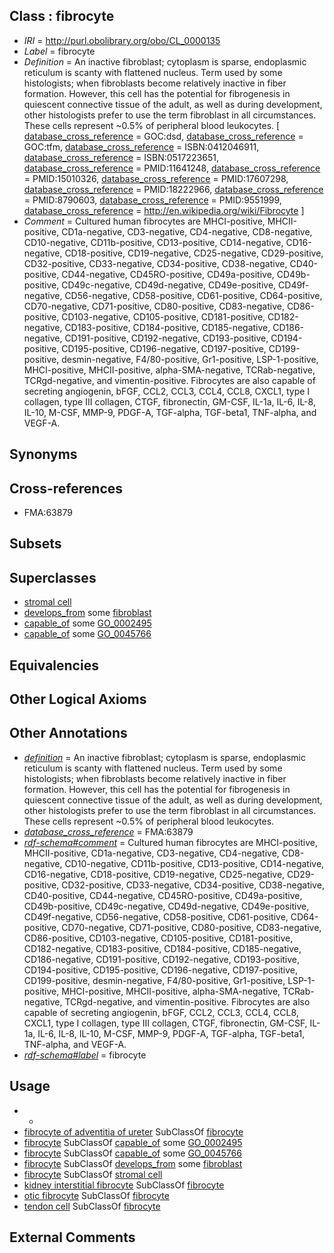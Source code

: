 
## Class : fibrocyte

 * *IRI* = http://purl.obolibrary.org/obo/CL_0000135
 * *Label* = fibrocyte
 * *Definition* = An inactive fibroblast; cytoplasm is sparse, endoplasmic reticulum is scanty with flattened nucleus. Term used by some histologists; when fibroblasts become relatively inactive in fiber formation. However, this cell has the potential for fibrogenesis in quiescent connective tissue of the adult, as well as during development, other histologists prefer to use the term fibroblast in all circumstances. These cells represent ~0.5% of peripheral blood leukocytes. [ [database_cross_reference](../../ef/oboInOwl#hasDbXref.md) = GOC:dsd, [database_cross_reference](../../ef/oboInOwl#hasDbXref.md) = GOC:tfm, [database_cross_reference](../../ef/oboInOwl#hasDbXref.md) = ISBN:0412046911, [database_cross_reference](../../ef/oboInOwl#hasDbXref.md) = ISBN:0517223651, [database_cross_reference](../../ef/oboInOwl#hasDbXref.md) = PMID:11641248, [database_cross_reference](../../ef/oboInOwl#hasDbXref.md) = PMID:15010326, [database_cross_reference](../../ef/oboInOwl#hasDbXref.md) = PMID:17607298, [database_cross_reference](../../ef/oboInOwl#hasDbXref.md) = PMID:18222966, [database_cross_reference](../../ef/oboInOwl#hasDbXref.md) = PMID:8790603, [database_cross_reference](../../ef/oboInOwl#hasDbXref.md) = PMID:9551999, [database_cross_reference](../../ef/oboInOwl#hasDbXref.md) = http://en.wikipedia.org/wiki/Fibrocyte ]
 * *Comment* = Cultured human fibrocytes are MHCI-positive, MHCII-positive, CD1a-negative, CD3-negative, CD4-negative, CD8-negative, CD10-negative, CD11b-positive, CD13-positive, CD14-negative, CD16-negative, CD18-positive, CD19-negative, CD25-negative, CD29-positive, CD32-positive, CD33-negative, CD34-positive, CD38-negative, CD40-positive, CD44-negative, CD45RO-positive, CD49a-positive, CD49b-positive, CD49c-negative, CD49d-negative, CD49e-positive, CD49f-negative, CD56-negative, CD58-positive, CD61-positive, CD64-positive, CD70-negative, CD71-positive, CD80-positive, CD83-negative, CD86-positive, CD103-negative, CD105-positive, CD181-positive, CD182-negative, CD183-positive, CD184-positive, CD185-negative, CD186-negative, CD191-positive, CD192-negative, CD193-positive, CD194-positive, CD195-positive, CD196-negative, CD197-positive, CD199-positive, desmin-negative, F4/80-positive, Gr1-positive, LSP-1-positive, MHCI-positive, MHCII-positive, alpha-SMA-negative, TCRab-negative, TCRgd-negative, and vimentin-positive. Fibrocytes are also capable of secreting angiogenin, bFGF, CCL2, CCL3, CCL4, CCL8, CXCL1, type I collagen, type III collagen, CTGF, fibronectin, GM-CSF, IL-1a, IL-6, IL-8, IL-10, M-CSF, MMP-9, PDGF-A, TGF-alpha, TGF-beta1, TNF-alpha, and VEGF-A.

## Synonyms


## Cross-references

 * FMA:63879

## Subsets


## Superclasses

 * [stromal cell](../../CL/99/CL_0000499.md)
 * [develops_from](../../RO/02/RO_0002202.md) some [fibroblast](../../CL/57/CL_0000057.md)
 * [capable_of](../../RO/15/RO_0002215.md) some [GO_0002495](../../GO/95/GO_0002495.md)
 * [capable_of](../../RO/15/RO_0002215.md) some [GO_0045766](../../GO/66/GO_0045766.md)

## Equivalencies


## Other Logical Axioms


## Other Annotations

 * *[definition](../../IAO/15/IAO_0000115.md)* = An inactive fibroblast; cytoplasm is sparse, endoplasmic reticulum is scanty with flattened nucleus. Term used by some histologists; when fibroblasts become relatively inactive in fiber formation. However, this cell has the potential for fibrogenesis in quiescent connective tissue of the adult, as well as during development, other histologists prefer to use the term fibroblast in all circumstances. These cells represent ~0.5% of peripheral blood leukocytes.
 * *[database_cross_reference](../../ef/oboInOwl#hasDbXref.md)* = FMA:63879
 * *[rdf-schema#comment](../../nt/rdf-schema#comment.md)* = Cultured human fibrocytes are MHCI-positive, MHCII-positive, CD1a-negative, CD3-negative, CD4-negative, CD8-negative, CD10-negative, CD11b-positive, CD13-positive, CD14-negative, CD16-negative, CD18-positive, CD19-negative, CD25-negative, CD29-positive, CD32-positive, CD33-negative, CD34-positive, CD38-negative, CD40-positive, CD44-negative, CD45RO-positive, CD49a-positive, CD49b-positive, CD49c-negative, CD49d-negative, CD49e-positive, CD49f-negative, CD56-negative, CD58-positive, CD61-positive, CD64-positive, CD70-negative, CD71-positive, CD80-positive, CD83-negative, CD86-positive, CD103-negative, CD105-positive, CD181-positive, CD182-negative, CD183-positive, CD184-positive, CD185-negative, CD186-negative, CD191-positive, CD192-negative, CD193-positive, CD194-positive, CD195-positive, CD196-negative, CD197-positive, CD199-positive, desmin-negative, F4/80-positive, Gr1-positive, LSP-1-positive, MHCI-positive, MHCII-positive, alpha-SMA-negative, TCRab-negative, TCRgd-negative, and vimentin-positive. Fibrocytes are also capable of secreting angiogenin, bFGF, CCL2, CCL3, CCL4, CCL8, CXCL1, type I collagen, type III collagen, CTGF, fibronectin, GM-CSF, IL-1a, IL-6, IL-8, IL-10, M-CSF, MMP-9, PDGF-A, TGF-alpha, TGF-beta1, TNF-alpha, and VEGF-A.
 * *[rdf-schema#label](../../el/rdf-schema#label.md)* = fibrocyte

## Usage

 * -
 * [fibrocyte of adventitia of ureter](../../CL/08/CL_1000308.md) SubClassOf [fibrocyte](../../CL/35/CL_0000135.md)
 * [fibrocyte](../../CL/35/CL_0000135.md) SubClassOf [capable_of](../../RO/15/RO_0002215.md) some [GO_0002495](../../GO/95/GO_0002495.md)
 * [fibrocyte](../../CL/35/CL_0000135.md) SubClassOf [capable_of](../../RO/15/RO_0002215.md) some [GO_0045766](../../GO/66/GO_0045766.md)
 * [fibrocyte](../../CL/35/CL_0000135.md) SubClassOf [develops_from](../../RO/02/RO_0002202.md) some [fibroblast](../../CL/57/CL_0000057.md)
 * [fibrocyte](../../CL/35/CL_0000135.md) SubClassOf [stromal cell](../../CL/99/CL_0000499.md)
 * [kidney interstitial fibrocyte](../../CL/93/CL_1000693.md) SubClassOf [fibrocyte](../../CL/35/CL_0000135.md)
 * [otic fibrocyte](../../CL/65/CL_0002665.md) SubClassOf [fibrocyte](../../CL/35/CL_0000135.md)
 * [tendon cell](../../CL/88/CL_0000388.md) SubClassOf [fibrocyte](../../CL/35/CL_0000135.md)

## External Comments


